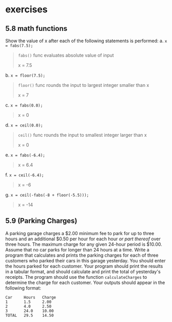 # exercises

## 5.8 math functions

Show the value of x after each of the following statements is performed:
a. `x = fabs(7.5);`

> `fabs()` func evaluates absolute value of input
>
> x = 7.5

b. `x = floor(7.5);`

> `floor()` func rounds the input to largest integer smaller than x
>
> x = 7

c. `x = fabs(0.0);`

> x = 0

d. `x = ceil(0.0);`

> `ceil()` func rounds the input to smallest integer larger than x
>
> x = 0

e. `x = fabs(-6.4);`

> x = 6.4

f. `x = ceil(-6.4);`

> x = -6

g. `x = ceil(-fabs(-8 + floor(-5.5)));`

> x = -14

## 5.9 (Parking Charges)

A parking garage charges a $2.00 minimum fee to park for up
to three hours and an additional $0.50 per hour for each hour *or part thereof* over three
hours. The maximum charge for any given 24-hour period is $10.00. Assume
that no car parks for longer than 24 hours at a time. Write a program that
calculates and prints the parking charges for each of three customers who
parked their cars in this garage yesterday. You should enter the hours
parked for each customer. Your program should print the results in a
tabular format, and should calculate and print the total of yesterday's
receipts. The program should use the function `calculateCharges` to determine
the charge for each customer. Your outputs should appear in the following
format:

```terminal
Car     Hours   Charge
1       1.5     2.00
2       4.0     2.50
3       24.0    10.00
TOTAL   29.5    14.50
```
